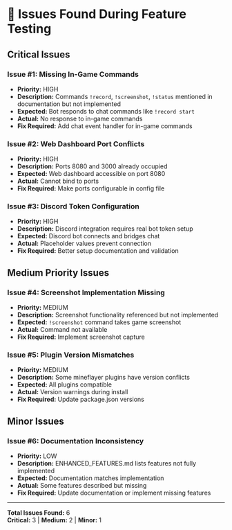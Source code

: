 # 🐛 Issues Found During Feature Testing

## Critical Issues

### Issue #1: Missing In-Game Commands

- **Priority:** HIGH  
- **Description:** Commands `!record`, `!screenshot`, `!status` mentioned in documentation but not implemented
- **Expected:** Bot responds to chat commands like `!record start`
- **Actual:** No response to in-game commands
- **Fix Required:** Add chat event handler for in-game commands

### Issue #2: Web Dashboard Port Conflicts  

- **Priority:** HIGH
- **Description:** Ports 8080 and 3000 already occupied
- **Expected:** Web dashboard accessible on port 8080
- **Actual:** Cannot bind to ports
- **Fix Required:** Make ports configurable in config file

### Issue #3: Discord Token Configuration

- **Priority:** HIGH
- **Description:** Discord integration requires real bot token setup
- **Expected:** Discord bot connects and bridges chat
- **Actual:** Placeholder values prevent connection
- **Fix Required:** Better setup documentation and validation

## Medium Priority Issues

### Issue #4: Screenshot Implementation Missing

- **Priority:** MEDIUM
- **Description:** Screenshot functionality referenced but not implemented  
- **Expected:** `!screenshot` command takes game screenshot
- **Actual:** Command not available
- **Fix Required:** Implement screenshot capture

### Issue #5: Plugin Version Mismatches

- **Priority:** MEDIUM  
- **Description:** Some mineflayer plugins have version conflicts
- **Expected:** All plugins compatible
- **Actual:** Version warnings during install
- **Fix Required:** Update package.json versions

## Minor Issues

### Issue #6: Documentation Inconsistency

- **Priority:** LOW
- **Description:** ENHANCED_FEATURES.md lists features not fully implemented
- **Expected:** Documentation matches implementation
- **Actual:** Some features described but missing
- **Fix Required:** Update documentation or implement missing features

---

**Total Issues Found:** 6  
**Critical:** 3 | **Medium:** 2 | **Minor:** 1
